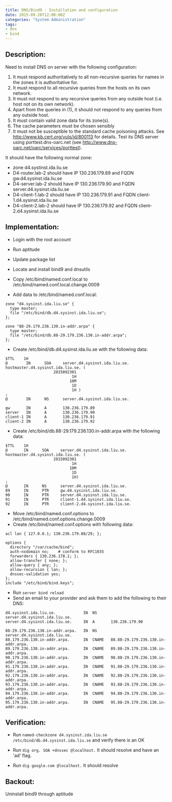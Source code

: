 ```yaml
---
title: DNS/Bind9 - Installation and configuration
date: 2015-09-26T12:00:00Z
categories: "System Administration"
tags:
- dns
- bind
---
```

## Description:
Need to install DNS on server with the following configuration:

1. It must respond authoritatively to all non-recursive queries for names in the zones it is authoritative for.
2. It must respond to all recursive queries from the hosts on its own network.
3. It must not respond to any recursive queries from any outside host (i.e.  host not on its own network).
4. Apart from the queries in (1), it should not respond to any queries from any outside host.
5. It must contain valid zone data for its zone(s).
6. The cache parameters must be chosen sensibly
7. It must not be susceptible to the standard cache poisoning attacks. See http://www.kb.cert.org/vuls/id/800113 for details. Test its DNS server using porttest.dns-oarc.net (see http://www.dns-oarc.net/oarc/services/porttest).

It should have the following normal zone:

- zone d4.systinst.ida.liu.se
- D4-router.lab-2 should have IP 130.236.179.89 and FQDN gw.d4.sysinst.ida.liu.se
- D4-server.lab-2 should have IP 130.236.179.90 and FQDN server.d4.sysinst.ida.liu.se
- D4-client-1.lab-2 should have IP 130.236.179.91 and FQDN client-1.d4.sysinst.ida.liu.se
- D4-client-2.lab-2 should have IP 130.236.179.92 and FQDN client-2.d4.sysinst.ida.liu.se


## Implementation:
- Login with the root account
- Run aptitude
- Update package list
- Locate and install bind9 and dnsutils

- Copy /etc/bind/named.conf.local to /etc/bind/named.conf.local.change.0009
- Add data to /etc/bind/named.conf.local:

```bind
zone "d4.sysinst.ida.liu.se" {
  type master;
  file "/etc/bind/db.d4.sysinst.ida.liu.se";
};

zone "88-29.179.236.130.in-addr.arpa" {
  type master;
  file "/etc/bind/db.88-29.179.236.130.in-addr.arpa";
};
```

- Create /etc/bind/db.d4.sysinst.ida.liu.se with the following data:

```bind
$TTL    1H
@        IN      SOA     server.d4.sysinst.ida.liu.se.
hostmaster.d4.sysinst.ida.liu.se. (
                     2015092301
                             1H
                            10M
                             1D
                             1H )
;
@        IN      NS      server.d4.sysinst.ida.liu.se.

gw       IN      A       130.236.179.89
server   IN      A       130.236.179.90
client-1 IN      A       130.236.179.91
client-2 IN      A       130.236.179.92
```

- Create /etc/bind/db.88-29.179.236.130.in-addr.arpa with the following data:

```bind
$TTL    1H
@       IN      SOA     server.d4.sysinst.ida.liu.se.
hostmaster.d4.sysinst.ida.liu.se. (
                     2015092301
                             1H
                            10M
                             1D
                             1H)
;
@       IN      NS      server.d4.sysinst.ida.liu.se.
89      IN      PTR     gw.d4.sysinst.ida.liu.se.
90      IN      PTR     server.d4.sysinst.ida.liu.se.
91      IN      PTR     client-1.d4.sysinst.ida.liu.se.
92      IN      PTR     client-2.d4.sysinst.ida.liu.se.
```

- Move /etc/bind/named.conf.options to /etc/bind/named.conf.options.change.0009
- Create /etc/bind/named.conf.options with following data:

```bind
acl lan { 127.0.0.1; 130.236.179.88/29; };

options {
  directory "/var/cache/bind";
  auth-nxdomain no;    # conform to RFC1035
  forwarders { 130.236.178.1; };
  allow-transfer { none; };
  allow-query { any; };
  allow-recursion { lan; };
  dnssec-validation yes;
};
include "/etc/bind/bind.keys";
```

- Run `server bind reload`
- Send an email to your provider and ask them to add the following to their DNS:

```bind
d4.sysinst.ida.liu.se.            IN  NS      server.d4.sysinst.ida.liu.se.
server.d4.sysinst.ida.liu.se.     IN  A       130.236.179.90

88-29.179.236.130.in-addr.arpa.   IN  NS      server.d4.sysinst.ida.liu.se.
88.179.236.130.in-addr.arpa.      IN  CNAME   88.88-29.179.236.130.in-addr.arpa.
89.179.236.130.in-addr.arpa.      IN  CNAME   89.88-29.179.236.130.in-addr.arpa.
90.179.236.130.in-addr.arpa.      IN  CNAME   90.88-29.179.236.130.in-addr.arpa.
91.179.236.130.in-addr.arpa.      IN  CNAME   91.88-29.179.236.130.in-addr.arpa.
92.179.236.130.in-addr.arpa.      IN  CNAME   92.88-29.179.236.130.in-addr.arpa.
93.179.236.130.in-addr.arpa.      IN  CNAME   93.88-29.179.236.130.in-addr.arpa.
94.179.236.130.in-addr.arpa.      IN  CNAME   94.88-29.179.236.130.in-addr.arpa.
95.179.236.130.in-addr.arpa.      IN  CNAME   95.88-29.179.236.130.in-addr.arpa.
```

## Verification:
- Run `named-checkzone d4.sysinst.ida.liu.se /etc/bind/db.d4.sysinst.ida.liu.se` and verify there is an OK

- Run `dig org. SOA +dnssec @localhost.` It should resolve and have an 'ad' flag.
- Run `dig google.com @localhost.` It should resolve

## Backout:
Uninstall bind9 through aptitude

